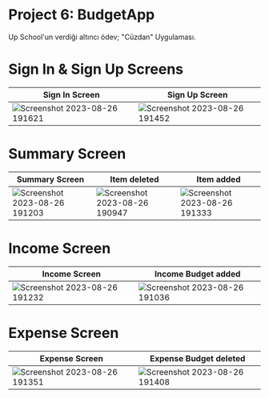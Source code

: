 # Project 6: BudgetApp

Up School'un verdiği altıncı ödev; "Cüzdan" Uygulaması.

# Sign In & Sign Up Screens

| Sign In Screen            | Sign Up Screen            |
| ------------------------- | ------------------------- |
| ![Screenshot 2023-08-26 191621](https://github.com/zehrakuru/BudgetApp/assets/74616481/3a9a70ac-5595-4e0d-b595-2ee98fae6cce) |![Screenshot 2023-08-26 191452](https://github.com/zehrakuru/BudgetApp/assets/74616481/164d25eb-299c-4937-a17f-5341ce6fe890) |

# Summary Screen

| Summary Screen            | Item deleted              | Item added           |
| ------------------------- | ------------------------- | ---------------------|
| ![Screenshot 2023-08-26 191203](https://github.com/zehrakuru/BudgetApp/assets/74616481/edbbbffe-b207-473e-8b19-13d73c7b72fe) | ![Screenshot 2023-08-26 190947](https://github.com/zehrakuru/BudgetApp/assets/74616481/d69c3c24-1d96-4f08-8ce3-ec4580bcee38) | ![Screenshot 2023-08-26 191333](https://github.com/zehrakuru/BudgetApp/assets/74616481/955d74ea-9e1e-4c08-bb40-2329f001a069) | 

# Income Screen

| Income Screen             | Income Budget added       |
| ------------------------- | ------------------------- |
| ![Screenshot 2023-08-26 191232](https://github.com/zehrakuru/BudgetApp/assets/74616481/3b0890a1-45c5-46d7-a059-6a1e6ac5a7ec) | ![Screenshot 2023-08-26 191036](https://github.com/zehrakuru/BudgetApp/assets/74616481/e629c80f-c0e0-4cd0-a512-2291588ac80d) |

# Expense Screen

| Expense Screen            | Expense Budget deleted    |
| ------------------------- | ------------------------- |
| ![Screenshot 2023-08-26 191351](https://github.com/zehrakuru/BudgetApp/assets/74616481/dee2a831-a10a-430c-b17d-abb8374bf9b9) | ![Screenshot 2023-08-26 191408](https://github.com/zehrakuru/BudgetApp/assets/74616481/76607eb8-03c2-4496-bebd-fffcebe2796c) |



 
